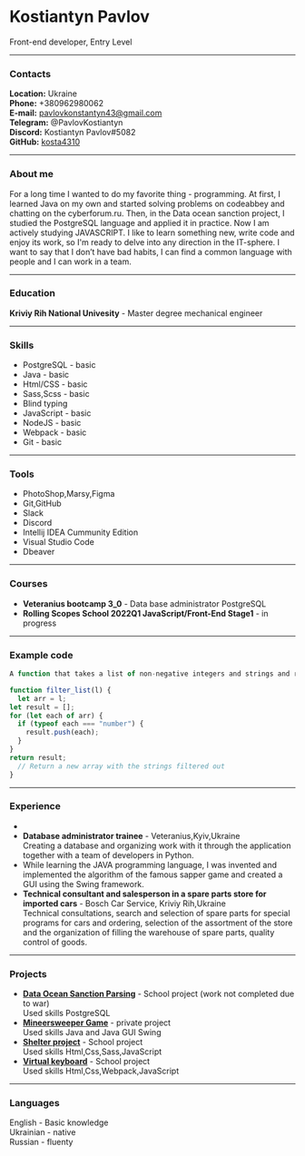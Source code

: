 # Kostiantyn Pavlov

Front-end developer, Entry Level

---

### Contacts

**Location:** Ukraine  
**Phone:** +380962980062  
**E-mail:** pavlovkonstantyn43@gmail.com  
**Telegram:** @PavlovKostiantyn  
**Discord:** Kostiantyn Pavlov#5082  
**GitHub:** [kosta4310](https://github.com/kosta4310)

---

### About me

For a long time I wanted to do my favorite thing - programming. At first, I learned Java on my own and started solving problems on codeabbey and chatting on the cyberforum.ru. Then, in the Data ocean sanction project, I studied the PostgreSQL language and applied it in practice. Now I am actively studying JAVASCRIPT. I like to learn something new, write code and enjoy its work, so I'm ready to delve into any direction in the IT-sphere. I want to say that I don’t have bad habits, I can find a common language with people and I can work in a team.

---

### Education

**Kriviy Rih National Univesity** - Master degree mechanical engineer

---

### Skills

- PostgreSQL - basic
- Java - basic
- Html/CSS - basic
- Sass,Scss - basic
- Blind typing
- JavaScript - basic
- NodeJS - basic
- Webpack - basic
- Git - basic
---

### Tools

- PhotoShop,Marsy,Figma
- Git,GitHub
- Slack
- Discord
- Intellij IDEA Cummunity Edition
- Visual Studio Code
- Dbeaver


---

### Courses

- **Veteranius bootcamp 3_0** - Data base administrator PostgreSQL
- **Rolling Scopes School 2022Q1 JavaScript/Front-End Stage1** - in progress

---

### Example code

```javascript
A function that takes a list of non-negative integers and strings and returns a new list with the strings filtered out.

function filter_list(l) {
  let arr = l;
let result = [];
for (let each of arr) {
  if (typeof each === "number") {
    result.push(each);
  }
}
return result;
  // Return a new array with the strings filtered out
}
```

---

### Experience

- 
- **Database administrator trainee** - Veteranius,Kyiv,Ukraine  
  Creating a database and organizing work with it through the application together with a team of developers in Python.
- While learning the JAVA programming language, I was invented and implemented the algorithm of the famous sapper game and created a GUI using the Swing framework.
- **Technical consultant and salesperson in a spare parts store for imported cars** - Bosch Car Service, Kriviy Rih,Ukraine  
  Technical consultations, search and selection of spare parts for special programs for cars and ordering, selection of the assortment of the store and the organization of filling the warehouse of spare parts, quality control of goods.

---

### Projects

- [**Data Ocean Sanction Parsing**](https://github.com/VeteraniusWeb2021/SanctionParsing.git) - School project (work not completed due to war)   
  Used skills PostgreSQL
- [**Mineersweeper Game**](https://github.com/kosta4310/Saper) - private project   
  Used skills Java and Java GUI Swing 
- [**Shelter project**](https://kosta4310.github.io/rsschool-cv/shelter-dom/pages/main/index.html) - School project   
  Used skills Html,Css,Sass,JavaScript
- [**Virtual keyboard**](https://kosta4310.github.io/rsschool-cv/virtual-keyboard/dist/) - School project   
  Used skills Html,Css,Webpack,JavaScript

---

### Languages

English - Basic knowledge  
Ukrainian - native   
Russian - fluenty
